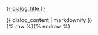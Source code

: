 <a href="#" id="feature-state-dialog-link" class="ui-state-default ui-corner-all"><span class="ui-icon ui-icon-newwin"></span>{{ dialog_title }}</a>
<div id="feature-state-dialog" title="{{ dialog_title }}">
{{ dialog_content | markdownify }}
</div>
{% raw %}<script>
$(function(){
    
    $( "#feature-state-dialog" ).dialog({
        autoOpen: false,
        width: 400,
        buttons: [
            {
                text: "Ok",
                click: function() {
                    $( this ).dialog( "close" );
                }
            },
            {
                text: "Cancel",
                click: function() {
                    $( this ).dialog( "close" );
                }
            }
        ]
    });

    // Link to open the dialog
    $( "#feature-state-dialog-link" ).click(function( event ) {
        $( "#feature-state-dialog" ).dialog( "open" );
        event.preventDefault();
    });

});
</script>{% endraw %}
